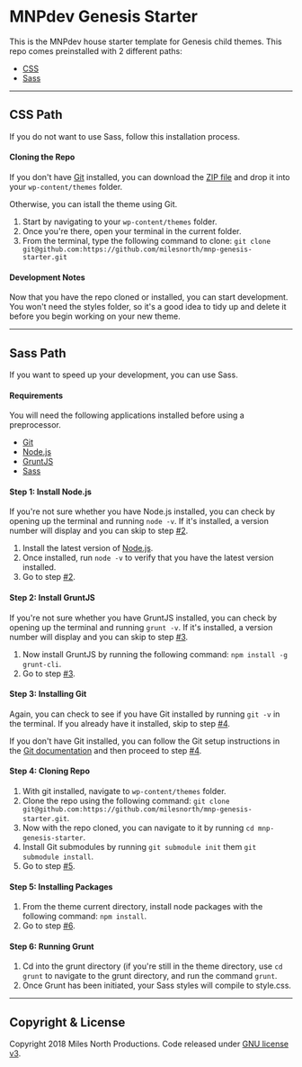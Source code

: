 # MNPdev Genesis Starter
This is the MNPdev house starter template for Genesis child themes. This repo comes preinstalled with 2 different paths:
- [CSS](#css-path)
- [Sass](#sass-path)

___

## CSS Path
If you do not want to use Sass, follow this installation process.

#### Cloning the Repo
If you don't have [Git](https://git-scm.com/book/en/v2/Getting-Started-Installing-Git) installed, you can download the [ZIP file](https://github.com/milesnorth/mnp-genesis-starter/archive/master.zip) and drop it into your `wp-content/themes` folder.

Otherwise, you can istall the theme using Git.

1. Start by navigating to your `wp-content/themes` folder.
2. Once you're there, open your terminal in the current folder.
3. From the terminal, type the following command to clone: `git clone git@github.com:https://github.com/milesnorth/mnp-genesis-starter.git`

#### Development Notes
Now that you have the repo cloned or installed, you can start development.
You won't need the styles folder, so it's a good idea to tidy up and delete it before you begin working on your new theme.

___

## Sass Path
If you want to speed up your development, you can use Sass.

#### Requirements
You will need the following applications installed before using a preprocessor.
- [Git](https://git-scm.com/book/en/v2/Getting-Started-Installing-Git)
- [Node.js](http://nodejs.org/)
- [GruntJS](http://gruntjs.com/)
- [Sass](http://sass-lang.com/install)


#### Step 1: Install Node.js
If you're not sure whether you have Node.js installed, you can check by opening up the terminal and running `node -v`. If it's installed, a version number will display and you can skip to step [#2](#step-2-installing-gruntjs).

1. Install the latest version of [Node.js](https://nodejs.org/en/).
2. Once installed, run `node -v` to verify that you have the latest version installed.
3. Go to step [#2](#step-2-installing-gruntjs).

#### Step 2: Install GruntJS
If you're not sure whether you have GruntJS installed, you can check by opening up the terminal and running `grunt -v`. If it's installed, a version number will display and you can skip to step [#3](#step-3-installing-git).

1. Now install GruntJS by running the following command: `npm install -g grunt-cli`.
2. Go to step [#3](#step-3-installing-git).

#### Step 3: Installing Git
Again, you can check to see if you have Git installed by running `git -v` in the terminal. If you already have it installed, skip to step [#4](#step-4-cloning-repo).

If you don't have Git installed, you can follow the Git setup instructions in the [Git documentation](https://git-scm.com/book/en/v2/Getting-Started-Installing-Git) and then proceed to step [#4](#step-4-cloning-repo).

#### Step 4: Cloning Repo
1. With git installed, navigate to `wp-content/themes` folder.
2. Clone the repo using the following command: `git clone git@github.com:https://github.com/milesnorth/mnp-genesis-starter.git`.
3. Now with the repo cloned, you can navigate to it by running `cd mnp-genesis-starter`.
4. Install Git submodules by running `git submodule init` them `git submodule install`.
5. Go to step [#5](#step-5-installing-packages).

#### Step 5: Installing Packages
1. From the theme current directory, install node packages with the following command: `npm install`.
2. Go to step [#6](#step-6-running-grunt).

#### Step 6: Running Grunt
1. Cd into the grunt directory (if you're still in the theme directory, use `cd grunt` to navigate to the grunt directory, and run the command `grunt`.
2. Once Grunt has been initiated, your Sass styles will compile to style.css.

___

## Copyright & License
Copyright 2018 Miles North Productions. Code released under [GNU license v3](http://www.gnu.org/licenses/gpl-3.0.html).
